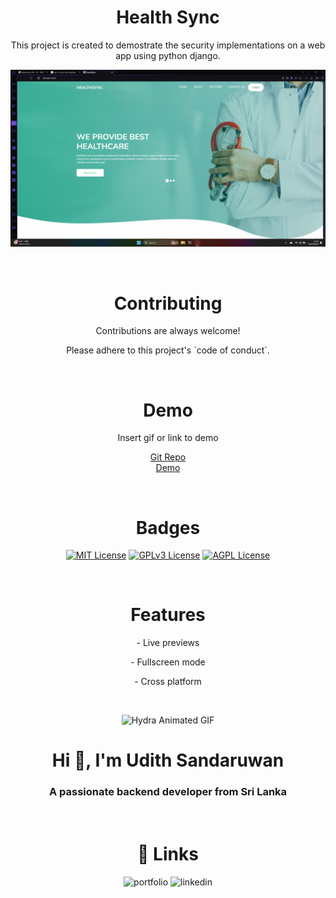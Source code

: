 <h1 align="center">Health Sync</h1>

<p align="center">This project is created to demostrate the security implementations on a web app using python django.</p>

<p align="center">
  <img src="Screenshot 2024-10-20 142502.png" alt="App Screenshot">
</p>
</br>
<h1 align="center">Contributing</h1>

<p align="center">Contributions are always welcome!</p>

<p align="center">Please adhere to this project's `code of conduct`.</p>
</br>
<h1 align="center">Demo</h1>

<p align="center">
  Insert gif or link to demo
</p>

<p align="center">
  <a href="https://github.com/udithsandaruwan2/health-sync.git">Git Repo</a>
  <br>
  <a href="">Demo</a>
</p>
</br>
<h1 align="center">Badges</h1>

<p align="center">
  <a href="https://choosealicense.com/licenses/mit/"><img src="https://img.shields.io/badge/License-MIT-green.svg" alt="MIT License"></a>
  <a href="https://opensource.org/licenses/"><img src="https://img.shields.io/badge/License-GPL%20v3-yellow.svg" alt="GPLv3 License"></a>
  <a href="http://www.gnu.org/licenses/agpl-3.0"><img src="https://img.shields.io/badge/license-AGPL-blue.svg" alt="AGPL License"></a>
</p>
</br>
<h1 align="center">Features</h1>

<p align="center">- Live previews</p>
<p align="center">- Fullscreen mode</p>
<p align="center">- Cross platform</p>
</br>

<p align="center">
  <img src="hydra-we-bhack.gif" alt="Hydra Animated GIF" style="width: 150px; height: 150px;">
</p>

<h1 align="center">Hi 👋, I'm Udith Sandaruwan</h1>
<h3 align="center">A passionate backend developer from Sri Lanka</h3>
</br>
<h1 align="center">🔗 Links </h1>

<p align="center">
  <a href="https://udithsandaruwan.xyz/" style="text-decoration: none;">
    <img src="https://img.shields.io/badge/my_portfolio-000?style=for-the-badge&logo=ko-fi&logoColor=white" alt="portfolio">
  </a>
  <a href="https://www.linkedin.com/in/udithsandaruwan" style="text-decoration: none;">
    <img src="https://img.shields.io/badge/linkedin-0A66C2?style=for-the-badge&logo=linkedin&logoColor=white" alt="linkedin">
  </a>
</p>
